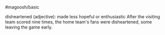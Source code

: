 #magoosh/basic

disheartened (adjective): made less hopeful or enthusiastic 
After the visiting team scored nine times, the home team's fans were disheartened, some leaving the 
game early. 
